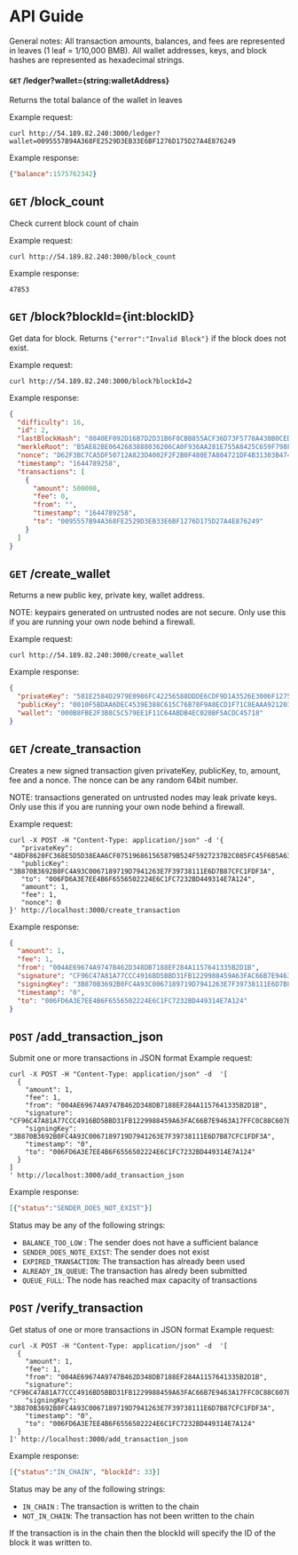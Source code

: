 # API Guide
General notes:
All transaction amounts, balances, and fees are represented in leaves (1 leaf = 1/10,000 BMB).
All wallet addresses, keys, and block hashes are represented as hexadecimal strings.

#### `GET` /ledger?wallet={string:walletAddress}
Returns the total balance of the wallet in leaves 

Example request:

```
curl http://54.189.82.240:3000/ledger?wallet=0095557B94A368FE2529D3EB33E6BF1276D175D27A4E876249
```

Example response:
```json
{"balance":1575762342}
```


## `GET` /block_count
Check current block count of chain

Example request:
```
curl http://54.189.82.240:3000/block_count
```

Example response:
```
47853
```

## `GET` /block?blockId={int:blockID}
Get data for block. Returns `{"error":"Invalid Block"}` if the block does not exist.

Example request:
```
curl http://54.189.82.240:3000/block?blockId=2
```

Example response:
```json
{
  "difficulty": 16,
  "id": 2,
  "lastBlockHash": "0840EF092D16B7D2D31B6F8CBB855ACF36D73F5778A430B0CEDB93A6E33AF750",
  "merkleRoot": "B5AE82BE0642683888036206CA0F936AA281E755A8425C659F798F46A45699BD",
  "nonce": "D62F3BC7CA5DF50712A823D4002F2F2B0F480E7A804721DF4B31303B474644A2",
  "timestamp": "1644789258",
  "transactions": [
    {
      "amount": 500000,
      "fee": 0,
      "from": "",
      "timestamp": "1644789258",
      "to": "0095557B94A368FE2529D3EB33E6BF1276D175D27A4E876249"
    }
  ]
}

```

## `GET` /create_wallet
Returns a new public key, private key, wallet address. 

NOTE: keypairs generated on untrusted nodes are not secure. Only use this if you are running your own node behind a firewall.

Example request:
```
curl http://54.189.82.240:3000/create_wallet
```

Example response:
```json
{
  "privateKey": "581E2584D2979E0986FC42256588DDDE6CDF9D1A3526E3006F127557DF14EE4DFBCBAE1A08997F3B140A927505255647D4856639971EF879AAEB991BF11C98BE",
  "publicKey": "0010F5BDAA6DEC4539E388C615C76B78F9A8ECD1F71C8EAAA92120329B2B41E5",
  "wallet": "000B8FBE2F3B8C5C579EE1F11C64ABDB4EC020BF5ACDC45718"
}
```

## `GET` /create_transaction
Creates a new signed transaction given privateKey, publicKey, to, amount, fee and a nonce. The nonce can be any random 64bit number.

NOTE: transactions generated on untrusted nodes may leak private keys. Only use this if you are running your own node behind a firewall.

Example request:
```
curl -X POST -H "Content-Type: application/json" -d '{
   "privateKey": "48DF8620FC368E5D5D38EAA6CF075196861565879B524F5927237B2C085FC45F6B5A635A11B1EAB863C27DFFCB167886C85AC11E882789FC4D110C9904FE14E3",
   "publicKey": "3B870B3692B0FC4A93C0067189719D7941263E7F39738111E6D7B87CFC1FDF3A",
   "to": "006FD6A3E7EE4B6F6556502224E6C1FC7232BD449314E7A124",
   "amount": 1,
   "fee": 1,
   "nonce": 0
}' http://localhost:3000/create_transaction

```

Example response:
```json
{
  "amount": 1,
  "fee": 1,
  "from": "004AE69674A9747B462D348DB7188EF284A1157641335B2D1B",
  "signature": "CF96C47A81A77CCC4916BD5BBD31FB1229988459A63FAC66B7E9463A17FFC0C88C607BB6F7979E7B1D60B19764BED229684521CEB3DC5E334FB7C8663E49C00F",
  "signingKey": "3B870B3692B0FC4A93C0067189719D7941263E7F39738111E6D7B87CFC1FDF3A",
  "timestamp": "0",
  "to": "006FD6A3E7EE4B6F6556502224E6C1FC7232BD449314E7A124"
}
```

## `POST` /add_transaction_json 
Submit one or more transactions in JSON format
Example request:
```
curl -X POST -H "Content-Type: application/json" -d  '[
  {
    "amount": 1,
    "fee": 1,
    "from": "004AE69674A9747B462D348DB7188EF284A1157641335B2D1B",
    "signature": "CF96C47A81A77CCC4916BD5BBD31FB1229988459A63FAC66B7E9463A17FFC0C88C607BB6F7979E7B1D60B19764BED229684521CEB3DC5E334FB7C8663E49C00F",
    "signingKey": "3B870B3692B0FC4A93C0067189719D7941263E7F39738111E6D7B87CFC1FDF3A",
    "timestamp": "0",
    "to": "006FD6A3E7EE4B6F6556502224E6C1FC7232BD449314E7A124"
  }
]
' http://localhost:3000/add_transaction_json
```

Example response:
```json
[{"status":"SENDER_DOES_NOT_EXIST"}]
```

Status may be any of the following strings:
* `BALANCE_TOO_LOW` : The sender does not have a sufficient balance
* `SENDER_DOES_NOTE_EXIST`: The sender does not exist
* `EXPIRED_TRANSACTION`: The transaction has already been used
* `ALREADY_IN_QUEUE`: The transaction has alredy been submitted
* `QUEUE_FULL`: The node has reached max capacity of transactions


## `POST` /verify_transaction
Get status of one or more transactions in JSON format
Example request:
```
curl -X POST -H "Content-Type: application/json" -d  '[
  {
    "amount": 1,
    "fee": 1,
    "from": "004AE69674A9747B462D348DB7188EF284A1157641335B2D1B",
    "signature": "CF96C47A81A77CCC4916BD5BBD31FB1229988459A63FAC66B7E9463A17FFC0C88C607BB6F7979E7B1D60B19764BED229684521CEB3DC5E334FB7C8663E49C00F",
    "signingKey": "3B870B3692B0FC4A93C0067189719D7941263E7F39738111E6D7B87CFC1FDF3A",
    "timestamp": "0",
    "to": "006FD6A3E7EE4B6F6556502224E6C1FC7232BD449314E7A124"
  }
]' http://localhost:3000/add_transaction_json
```

Example response:
```json
[{"status":"IN_CHAIN", "blockId": 33}]
```

Status may be any of the following strings:
* `IN_CHAIN` : The transaction is written to the chain
* `NOT_IN_CHAIN`: The transaction has not been written to the chain

If the transaction is in the chain then the blockId will specify the ID of the block it was written to.

